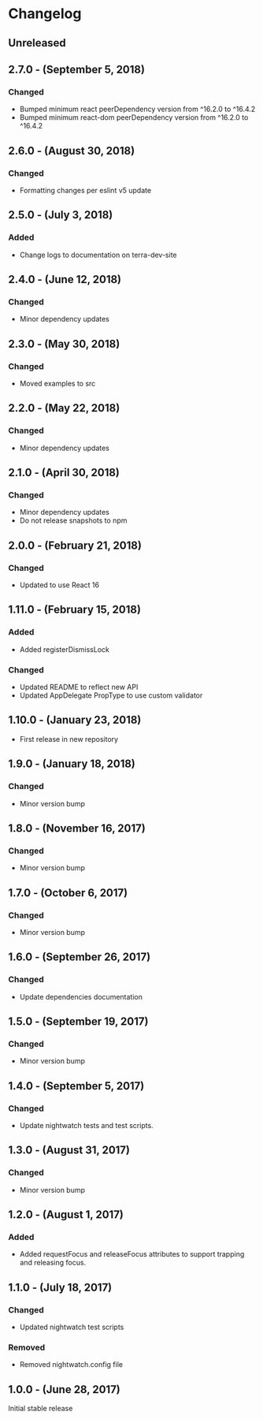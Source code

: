 Changelog
=========

Unreleased
----------

2.7.0 - (September 5, 2018)
------------------
### Changed
* Bumped minimum react peerDependency version from ^16.2.0 to ^16.4.2
* Bumped minimum react-dom peerDependency version from ^16.2.0 to ^16.4.2

2.6.0 - (August 30, 2018)
------------------
### Changed
* Formatting changes per eslint v5 update

2.5.0 - (July 3, 2018)
------------------
### Added
* Change logs to documentation on terra-dev-site

2.4.0 - (June 12, 2018)
------------------
### Changed
* Minor dependency updates

2.3.0 - (May 30, 2018)
------------------
### Changed
* Moved examples to src

2.2.0 - (May 22, 2018)
------------------
### Changed
* Minor dependency updates

2.1.0 - (April 30, 2018)
------------------
### Changed
* Minor dependency updates
* Do not release snapshots to npm

2.0.0 - (February 21, 2018)
------------------
### Changed
* Updated to use React 16

1.11.0 - (February 15, 2018)
------------------
### Added
* Added registerDismissLock

### Changed
* Updated README to reflect new API
* Updated AppDelegate PropType to use custom validator

1.10.0 - (January 23, 2018)
------------------
* First release in new repository

1.9.0 - (January 18, 2018)
------------------
### Changed
* Minor version bump

1.8.0 - (November 16, 2017)
------------------
### Changed
* Minor version bump

1.7.0 - (October 6, 2017)
------------------
### Changed
* Minor version bump

1.6.0 - (September 26, 2017)
------------------
### Changed
* Update dependencies documentation

1.5.0 - (September 19, 2017)
------------------
### Changed
* Minor version bump

1.4.0 - (September 5, 2017)
------------------
### Changed
* Update nightwatch tests and test scripts.

1.3.0 - (August 31, 2017)
------------------
### Changed
* Minor version bump

1.2.0 - (August 1, 2017)
------------------
### Added
* Added requestFocus and releaseFocus attributes to support trapping and releasing focus.

1.1.0 - (July 18, 2017)
------------------
### Changed
* Updated nightwatch test scripts

### Removed
* Removed nightwatch.config file

1.0.0 - (June 28, 2017)
------------------
Initial stable release
